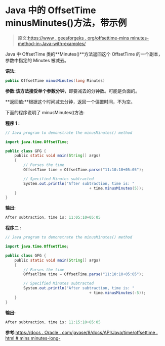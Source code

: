 # Java 中的 OffsetTime minusMinutes()方法，带示例

> 原文:[https://www . geesforgeks . org/offsettime-mins minutes-method-in-Java-with-examples/](https://www.geeksforgeeks.org/offsettime-minusminutes-method-in-java-with-examples/)

Java 中 OffsetTime 类的**Minutes()**方法返回这个 OffsetTime 的一个副本，参数中指定的 Minutes 被减去。

**语法:**

```java
public OffsetTime minusMinutes(long Minutes)

```

**参数:**该方法接受单个参数**分钟**，即要减去的分钟数。可能是负面的。

**返回值:**根据这个时间减去分钟，返回一个偏置时间，不为空。

下面的程序说明了 minusMinutes()方法:

**程序 1 :**

```java
// Java program to demonstrate the minusMinutes() method

import java.time.OffsetTime;

public class GFG {
    public static void main(String[] args)
    {
        // Parses the time
        OffsetTime time = OffsetTime.parse("11:10:10+05:05");

        // Specified Minutes subtracted
        System.out.println("After subtraction, time is: "
                                     + time.minusMinutes(5));
    }
}
```

**输出:**

```java
After subtraction, time is: 11:05:10+05:05

```

**程序二** :

```java
// Java program to demonstrate the minusMinutes() method

import java.time.OffsetTime;

public class GFG {
    public static void main(String[] args)
    {
        // Parses the time
        OffsetTime time = OffsetTime.parse("11:10:10+05:05");

        // Specified Minutes subtracted
        System.out.println("After subtraction, time is: " 
                                     + time.minusMinutes(-5));
    }
}
```

**输出:**

```java
After subtraction, time is: 11:15:10+05:05

```

**参考**:[https://docs . Oracle . com/javase/8/docs/API/Java/time/offsettime . html # mins minutes-long-](https://docs.oracle.com/javase/8/docs/api/java/time/OffsetTime.html#minusMinutes-long-)